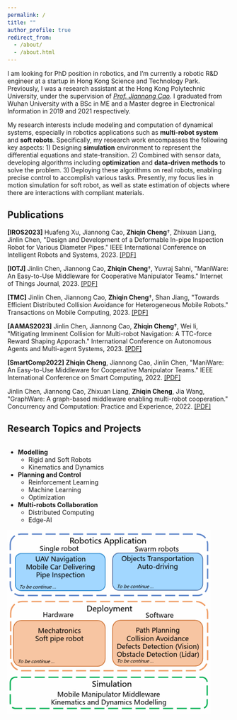 ```yaml
---
permalink: /
title: ""
author_profile: true
redirect_from: 
  - /about/
  - /about.html
---
```


I am looking for PhD position in robotics, and I’m currently a robotic R&D engineer at a startup in Hong Kong Science and Technology Park. Previously, I was a research assistant at the Hong Kong Polytechnic University, under the supervision of *[Prof. Jiannong Cao](https://www4.comp.polyu.edu.hk/~csjcao/)*. I graduated from Wuhan University with a BSc in ME and a Master degree in Electronical Information in 2019 and 2021 respectively.

My research interests include modeling and computation of dynamical systems, especially in robotics applications such as **multi-robot system** and **soft robots**. Specifically, my research work encompasses the following key aspects: 1) Designing **simulation** environment to represent the differential equations and state-transition. 2) Combined with sensor data, developing algorithms including **optimization** and **data-driven methods** to solve the problem. 3) Deploying these algorithms on real robots, enabling precise control to accomplish various tasks. Presently, my focus lies in motion simulation for soft robot, as well as state estimation of objects where there are interactions with compliant materials.

Publications
------

**[IROS2023]** Huafeng Xu, Jiannong Cao, **Zhiqin Cheng**†, Zhixuan Liang, Jinlin Chen, "Design and Development of a Deformable In-pipe Inspection Robot for Various Diameter Pipes." IEEE International Conference on Intelligent Robots and Systems, 2023. [[PDF]](https://ieeexplore.ieee.org/document/10341512)

**[IOTJ]** Jinlin Chen, Jiannong Cao, **Zhiqin Cheng**†, Yuvraj Sahni, "ManiWare: An Easy-to-Use Middleware for Cooperative Manipulator Teams." Internet of Things Journal, 2023. [[PDF]](https://ieeexplore.ieee.org/document/10136704)

**[TMC]** Jinlin Chen, Jiannong Cao, **Zhiqin Cheng**†, Shan Jiang, "Towards Efficient Distributed Collision Avoidance for Heterogeneous Mobile Robots." Transactions on Mobile Computing, 2023. [[PDF]](https://ieeexplore.ieee.org/document/10135137)

**[AAMAS2023]** Jinlin Chen, Jiannong Cao, **Zhiqin Cheng**†, Wei li, "Mitigating Imminent Collision for Multi-robot Navigation: A TTC-force Reward Shaping Apporach." International Conference on Autonomous Agents and Multi-agent Systems, 2023. [[PDF]](https://dl.acm.org/doi/10.5555/3545946.3598797)

**[SmartComp2022]** **Zhiqin Cheng**, Jiannong Cao, Jinlin Chen, "ManiWare: An Easy-to-Use Middleware for Cooperative Manipulator Teams." IEEE International Conference on Smart Computing, 2022. [[PDF]](https://ieeexplore.ieee.org/document/9821086)

Jinlin Chen, Jiannong Cao, Zhixuan Liang, **Zhiqin Cheng**, Jia Wang, "GraphWare: A graph-based middleware enabling multi-robot cooperation." Concurrency and Computation: Practice and Experience, 2022. [[PDF]](https://onlinelibrary.wiley.com/doi/10.1002/cpe.6995)


Research Topics and Projects
------

<div style="width:300px; height:auto; float:left; display:inline">
<ul>
<li><strong>Modelling</strong>
<ul>
<li>Rigid and Soft Robots</li>
<li>Kinematics and Dynamics</li>
</ul>
</li>
<li><strong>Planning and Control</strong>
<ul>
<li>Reinforcement Learning</li>
<li>Machine Learning</li>
<li>Optimization</li>
</ul>
</li>
<li><strong>Multi-robots Collaboration</strong>
<ul>
<li>Distributed Computing</li>
<li>Edge-AI</li>
</ul>
</li>
</ul>
</div>
<div style="width:460px; height:auto; float:left; display:inline">
<img src="/images/projects.png" />
</div>
